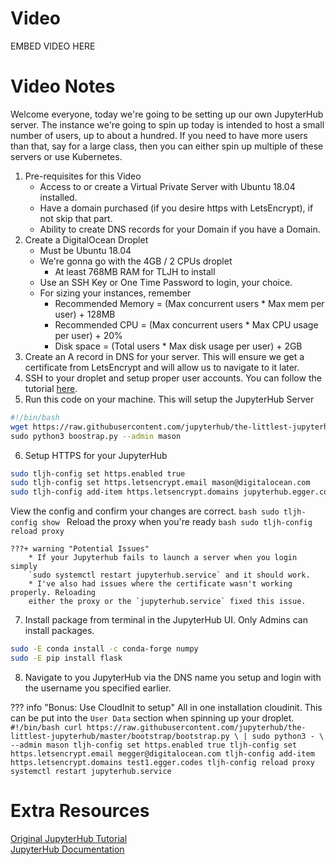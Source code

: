 # Video
EMBED VIDEO HERE

# Video Notes
Welcome everyone, today we're going to be setting up our own JupyterHub server.
The instance we're going to spin up today is intended to host a small number
of users, up to about a hundred. If you need to have more users than that, say
for a large class, then you can either spin up multiple of these servers or
use Kubernetes. 

1. Pre-requisites for this Video
    * Access to or create a Virtual Private Server with Ubuntu 18.04 installed.
    * Have a domain purchased (if you desire https with LetsEncrypt), if not
    skip that part.
    * Ability to create DNS records for your Domain if you have a Domain.
2. Create a DigitalOcean Droplet
    * Must be Ubuntu 18.04
    * We're gonna go with the 4GB / 2 CPUs droplet
        * At least 768MB RAM for TLJH to install
    * Use an SSH Key or One Time Password to login, your choice. 
    * For sizing your instances, remember
        * Recommended Memory = (Max concurrent users * Max mem per user) + 128MB
        * Recommended CPU = (Max concurrent users * Max CPU usage per user) + 20%
        * Disk space = (Total users * Max disk usage per user) + 2GB
3. Create an A record in DNS for your server. This will ensure we get a
certificate from LetsEncrypt and will allow us to navigate to it later.
4. SSH to your droplet and setup proper user accounts. You can follow the 
tutorial [here](https://www.digitalocean.com/community/tutorials/initial-server-setup-with-ubuntu-18-04).
5. Run this code on your machine. This will setup the JupyterHub Server
```bash
#!/bin/bash
wget https://raw.githubusercontent.com/jupyterhub/the-littlest-jupyterhub/master/bootstrap/bootstrap.py \
sudo python3 boostrap.py --admin mason
```
6. Setup HTTPS for your JupyterHub
```bash
sudo tljh-config set https.enabled true
sudo tljh-config set https.letsencrypt.email mason@digitalocean.com
sudo tljh-config add-item https.letsencrypt.domains jupyterhub.egger.codes
```
View the config and confirm your changes are correct.
    ```bash
    sudo tljh-config show
    ```
Reload the proxy when you're ready
    ```bash
    sudo tljh-config reload proxy
    ```

    ???+ warning "Potential Issues"
        * If your Jupyterhub fails to launch a server when you login simply
        `sudo systemctl restart jupyterhub.service` and it should work.
        * I've also had issues where the certificate wasn't working properly. Reloading
        either the proxy or the `jupyterhub.service` fixed this issue.

7. Install package from terminal in the JupyterHub UI. Only Admins can install 
packages.
```bash
sudo -E conda install -c conda-forge numpy
sudo -E pip install flask
```
8. Navigate to you JupyterHub via the DNS name you setup and login with the
username you specified earlier. 

??? info "Bonus: Use CloudInit to setup"
    All in one installation cloudinit. This can be put into the `User Data` section
    when spinning up your droplet.
    ```
    #!/bin/bash
    curl https://raw.githubusercontent.com/jupyterhub/the-littlest-jupyterhub/master/bootstrap/bootstrap.py \
    | sudo python3 - \
        --admin mason
    tljh-config set https.enabled true
    tljh-config set https.letsencrypt.email megger@digitalocean.com
    tljh-config add-item https.letsencrypt.domains test1.egger.codes
    tljh-config reload proxy
    systemctl restart jupyterhub.service
    ```

# Extra Resources
[Original JupyterHub Tutorial](https://the-littlest-jupyterhub.readthedocs.io/en/latest/install/digitalocean.html)  
[JupyterHub Documentation](https://the-littlest-jupyterhub.readthedocs.io/en/latest)